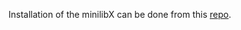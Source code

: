 Installation of the minilibX can be done from this [repo](https://github.com/42Paris/minilibx-linux).
